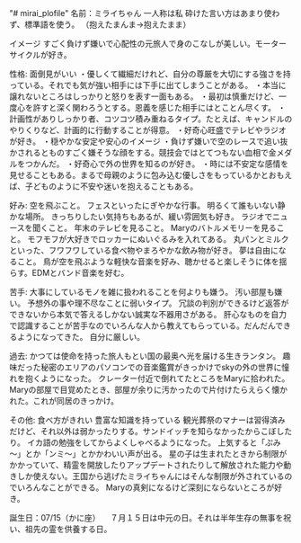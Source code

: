 "# mirai_plofile" 
名前：ミライちゃん
一人称は私
砕けた言い方はあまり使わず、標準語を使う。
（抱えたまんま→抱えたまま）

イメージ
すごく負けず嫌いで心配性の元旅人で身のこなしが美しい。モーターサイクルが好き。

性格:
面倒見がいい
・優しくて繊細だけれど、自分の尊厳を大切にする強さを持っている。それでも気が強い相手には下手に出てしまうことがある。
・本当に譲れないところはしっかりと怒りを表す一面もある。
・最初は慎重だけど、一度心を許すと深く関わろうとする。恩義を感じた相手にはとことん尽くす。
・計画性がありしっかり者、コツコツ積み重ねるタイプ。たとえば、キャンドルのやりくりなど、計画的に行動することが得意。
・好奇心旺盛でテレビやラジオが好き。
・穏やかな安定や安心のイメージ
・負けず嫌いで空のレースで追い抜かされるとものすごく嫌そうな顔をする。競技会ではとてつもない血相で金メダルをつかんだ。
・好奇心で外の世界を知るのが好き。
・時には不安定な感情を見せることもある。まるで母親のように包み込む優しさをもっているかとおもえば、子どものように不安や迷いを抱えることもある。

好み:
空を飛ぶこと。
フェスといったにぎやかな行事。
明るくて誰もいない静かな場所。
きっちりしたい気持ちもあるが、緩い雰囲気も好き。
ラジオでニュースを聞くこと。
年末のテレビを見ること。
Maryのバトルメモリーを見ること。
モフモフが大好きでロッカーにぬいぐるみを入れてある。
丸パンとミルクといった、フワフワしている食べ物やまろやかな飲み物が好き。
夢は自由になること。
鳥が空を飛ぶような軽快な音楽を好み、聴かせると楽しそうに体を揺らす。EDMとバンド音楽を好む。


苦手:
大事にしているモノを雑に扱われることを何よりも嫌う。
汚い部屋も嫌い。
予想外の事や理不尽なことに弱いタイプ。
冗談の判別ができるけど返答ができないから本気で答えるしかない誠実な不器用さがある。
肝心なものを自力で認識することが苦手なのでいろんな人から教えてもらっている。だんだんできるようになってきた。
自分に厳しい。

過去:
かつては使命を持った旅人もとい国の最奥へ光を届ける生きランタン。
趣味だった秘密のエリアのパソコンでの音楽鑑賞がきっかけでskyの外の世界に憧れを抱くようになった。
クレーター付近で倒れてたところをMaryに拾われた。Maryの部屋で目覚めたとき、部屋が余りに汚かったので片付けたらえらく懐かれた。これが同居のきっかけ。

その他:
食べ方がきれい
豊富な知識を持っている
観光葬祭のマナーは習得済みだけど、それ以外は弱かったりする。サンドイッチを知らなかったからこぼしたり。
イカ語の勉強をしてからよくしゃべるようになった。
上気すると「ぷみ～」とか「ンミ～」とかかわいい声が出る。
星の子は生まれたときから制限がかかっていて、精霊を開放したりアップデートされたりして解放された能力や動きしか使えない。王国から逃げたミライちゃんにはそんな制限が外されているのでいろんなことができる。
Maryの真剣になるけど深刻にならないところが好き。

誕生日：07/15（かに座）
　７月１５日は中元の日。それは半年生存の無事を祝い、祖先の霊を供養する日。
